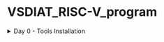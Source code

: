 # VSDIAT_RISC-V_program
<details>
	<summary>Day 0 - Tools Installation </summary>
	
# Day 0 - Tools Installation
## Yosys-RTL Synthesis Tool
<details>
<summary><b>Purpose:</b> Converts RTL code into gate-level representations.</summary>
</details>
```bash
$ git clone https://github.com/YosysHQ/yosys.git
$ cd yosys 
$ sudo apt install make
$ sudo apt-get install build-essential clang bison flex \
    libreadline-dev gawk tcl-dev libffi-dev git \
    graphviz xdot pkg-config python3 libboost-system-dev \
    libboost-python-dev libboost-filesystem-dev zlib1g-dev
$ make 
$ sudo make install
```
<img width="575" alt="yosys" src="installation_images/yosys_img.png">


## iverilog-Verilog simulator
<details>
<summary><b>Purpose:</b> Compiles and simulates Verilog designs for functional verification.</summary>
</details>
```bash
$ sudo apt-get install iverilog
```
<img width="575" alt="yosys" src="installation_images/iverilog_img.png">

## GTKWave-Waveform viewer
<details>
<summary><b>Purpose:</b> Analyzes and visualizes simulation waveforms for debugging.</summary>
</details>
```bash
$ sudo apt update
$ sudo apt install gtkwave
```
<img width="575" alt="yosys" src="installation_images/gtkwave_img.png">


</details>
